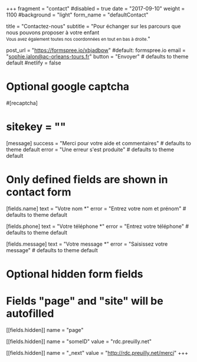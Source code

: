 +++
fragment = "contact"
#disabled = true
date = "2017-09-10"
weight = 1100
#background = "light"
form_name = "defaultContact"

title = "Contactez-nous"
subtitle  = "Pour échanger sur les parcours que nous pouvons proposer à votre enfant<br><small>Vous avez également toutes nos coordonnées en tout en bas à droite.</small>"

post_url = "https://formspree.io/xbjadbpw" #default: formspree.io
email = "sophie.jalon@ac-orleans-tours.fr"
button = "Envoyer" # defaults to theme default
#netlify = false

# Optional google captcha
#[recaptcha]
#  sitekey = ""

[message]
  success = "Merci pour votre aide et commentaires" # defaults to theme default
    error = "Une erreur s'est produite" # defaults to theme default

# Only defined fields are shown in contact form
[fields.name]
  text = "Votre nom *"
  error = "Entrez votre nom et prénom" # defaults to theme default

[fields.phone]
  text = "Votre téléphone *"
  error = "Entrez votre téléphone" # defaults to theme default

[fields.message]
  text = "Votre message *"
  error = "Saisissez votre message" # defaults to theme default

# Optional hidden form fields
# Fields "page" and "site" will be autofilled
[[fields.hidden]]
  name = "page"

[[fields.hidden]]
  name = "someID"
  value = "rdc.preuilly.net"

[[fields.hidden]]
  name = "_next"
  value = "http://rdc.preuilly.net/merci"
+++
